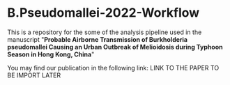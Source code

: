 # B.Pseudomallei-2022-Workflow

This is a repository for the some of the analysis pipeline used in the manuscript "**Probable Airborne Transmission of Burkholderia pseudomallei Causing an Urban Outbreak of Melioidosis during Typhoon Season in Hong Kong, China**"

You may find our publication in the following link:
LINK TO THE PAPER TO BE IMPORT LATER

